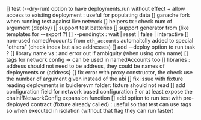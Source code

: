 [] test (--dry-run) option to have deployments.run without effect + allow access to existing deployment : useful for populating data
[] ganache fork when running test against live network
[] helpers tx : check num of argument (deploy)
[] support test batteries
[] support generator from (like templates for --export ?)
[] --pendingtx : wait | reset | false | interactive
[] non-used namedAccounts from `eth_accounts` automaitclly added to special "others" (check index but also addresses)
[] add --deploy option to run task ?
[] library name vs <path>:<name> and error out if ambiguity (when using only name)
[] tags for network config => can be used in namedAccounts too
[] libraries : address should not need to be address, they could be names of deployments or {address}
[] fix error with proxy constructor, the check use the number of argument given instead of the abi
[] fix issue with fixture reading deployments in buidlerevm folder: fixture should not read
[] add configuration field for network based configuration ? or at least expose the chainIfNetworkConfig expansion function
[] add option to run test with pre-deployed contract (fixture already called) : useful so that test can use tags so when executed in isolation (without that flag they can run faster)
